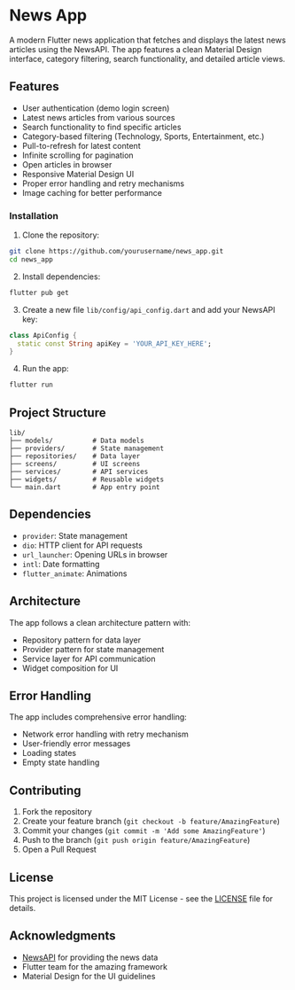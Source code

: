 # News App

A modern Flutter news application that fetches and displays the latest news articles using the NewsAPI. The app features a clean Material Design interface, category filtering, search functionality, and detailed article views.

## Features

-  User authentication (demo login screen)
-  Latest news articles from various sources
-  Search functionality to find specific articles
-  Category-based filtering (Technology, Sports, Entertainment, etc.)
-  Pull-to-refresh for latest content
-  Infinite scrolling for pagination
-  Open articles in browser
-  Responsive Material Design UI
-  Proper error handling and retry mechanisms
-  Image caching for better performance


### Installation

1. Clone the repository:
```bash
git clone https://github.com/yourusername/news_app.git
cd news_app
```

2. Install dependencies:
```bash
flutter pub get
```

3. Create a new file `lib/config/api_config.dart` and add your NewsAPI key:
```dart
class ApiConfig {
  static const String apiKey = 'YOUR_API_KEY_HERE';
}
```

4. Run the app:
```bash
flutter run
```

## Project Structure

```
lib/
├── models/          # Data models
├── providers/       # State management
├── repositories/    # Data layer
├── screens/         # UI screens
├── services/        # API services
├── widgets/         # Reusable widgets
└── main.dart        # App entry point
```

## Dependencies

- `provider`: State management
- `dio`: HTTP client for API requests
- `url_launcher`: Opening URLs in browser
- `intl`: Date formatting
- `flutter_animate`: Animations

## Architecture

The app follows a clean architecture pattern with:
- Repository pattern for data layer
- Provider pattern for state management
- Service layer for API communication
- Widget composition for UI

## Error Handling

The app includes comprehensive error handling:
- Network error handling with retry mechanism
- User-friendly error messages
- Loading states
- Empty state handling

## Contributing

1. Fork the repository
2. Create your feature branch (`git checkout -b feature/AmazingFeature`)
3. Commit your changes (`git commit -m 'Add some AmazingFeature'`)
4. Push to the branch (`git push origin feature/AmazingFeature`)
5. Open a Pull Request

## License

This project is licensed under the MIT License - see the [LICENSE](LICENSE) file for details.

## Acknowledgments

- [NewsAPI](https://newsapi.org/) for providing the news data
- Flutter team for the amazing framework
- Material Design for the UI guidelines
